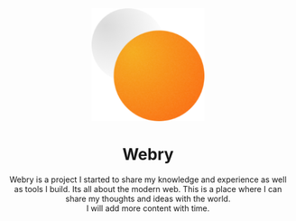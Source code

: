 <div align="center">
<img width="200px" src="https://raw.githubusercontent.com/MindLaborDev/blog/master/public/android-chrome-192x192.png?token=GHSAT0AAAAAACBSBYHI7QGML3UFGAZYVRYGZB6UTCQ"/> 
<h1 align="center">Webry</h1>
<p>Webry is a project I started to share my knowledge and experience as well as tools I build. Its all about the modern web. This is a place where I can share my thoughts and ideas with the world.<br>I will add more content with time.</p>
</div>




